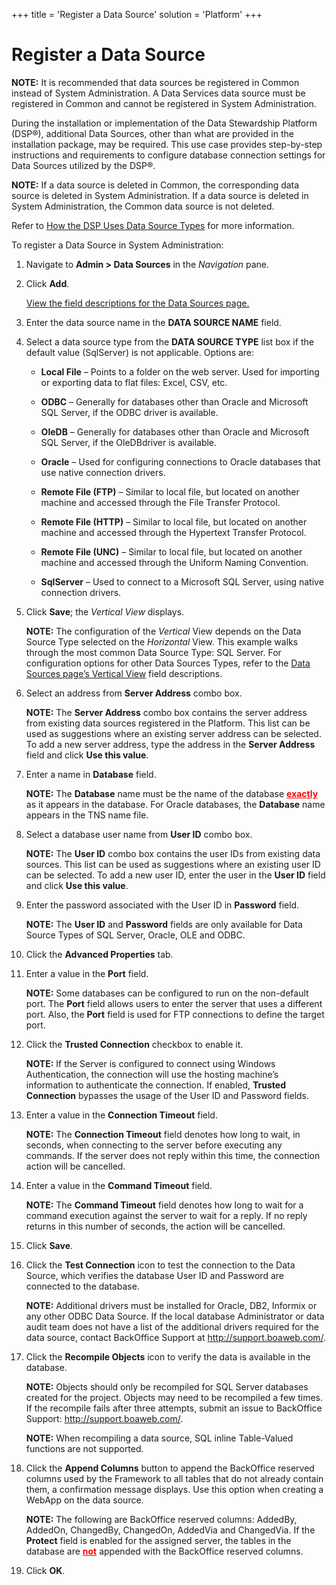 +++
title = 'Register a Data Source'
solution = 'Platform'
+++

# Register a Data Source

<span style="font-weight: bold;">NOTE:</span> It is recommended that
data sources be registered in Common instead of System Administration. A
Data Services data source must be registered in Common and cannot be
registered in System Administration.

During the installation or implementation of the Data Stewardship
Platform (DSP®), additional Data Sources, other than what are provided
in the installation package, may be required. This use case provides
step-by-step instructions and requirements to configure database
connection settings for Data Sources utilized by the DSP®.

<span style="font-weight: bold;">NOTE:</span> If a data source is
deleted in Common, the corresponding data source is deleted in System
Administration. If a data source is deleted in System Administration,
the Common data source is not deleted.

Refer to [How the DSP Uses Data Source
Types](HowDSPUsesDataSourceTypes.htm) for more information.

To register a Data Source in System Administration:

1.  Navigate to **Admin \> Data Sources** in the *Navigation* pane.

2.  Click **Add**.
    
    [View the field descriptions for the Data Sources
    page.](../Page_Desc/Data_Sources_HSysAdmi.htm)

3.  Enter the data source name in the **DATA SOURCE NAME** field.

4.  Select a data source type from the **DATA SOURCE TYPE** list box if
    the default value (SqlServer) is not applicable. Options are:
    
      - **Local File** – Points to a folder on the web server. Used for
        importing or exporting data to flat files: Excel, CSV, etc.
    
      - **ODBC** – Generally for databases other than Oracle and
        Microsoft SQL Server, if the ODBC driver is available.
    
      - **OleDB** – Generally for databases other than Oracle and
        Microsoft SQL Server, if the OleDBdriver is available.
    
      - **Oracle** – Used for configuring connections to Oracle
        databases that use native connection drivers.
    
      - **Remote File (FTP)** – Similar to local file, but located on
        another machine and accessed through the File Transfer Protocol.
    
      - **Remote File (HTTP)** – Similar to local file, but located on
        another machine and accessed through the Hypertext Transfer
        Protocol.
    
      - **Remote File (UNC)** – Similar to local file, but located on
        another machine and accessed through the Uniform Naming
        Convention.
    
      - **SqlServer** – Used to connect to a Microsoft SQL Server, using
        native connection drivers.

5.  Click **Save**; the *Vertical View* displays.
    
    **NOTE:** The configuration of the *Vertical* View depends on the
    Data Source Type selected on the *Horizontal* View. This example
    walks through the most common Data Source Type: SQL Server. For
    configuration options for other Data Sources Types, refer to the
    [Data Sources page’s Vertical
    View](../Page_Desc/Data_Sources_HSysAdmi.htm#Data_Sources_V_All_Tabs)
    field descriptions.

6.  Select an address from **Server Address** combo box.
    
    **NOTE:** The **Server Address** combo box contains the server
    address from existing data sources registered in the Platform. This
    list can be used as suggestions where an existing server address can
    be selected. To add a new server address, type the address in the
    **Server Address** field and click **Use this value**.

7.  Enter a name in **Database** field.
    
    **NOTE:** The **Database** name must be the name of the database
    <span style="font-weight: bold; color: #ff0000; text-decoration: underline;">exactly</span>
    as it appears in the database. For Oracle databases, the
    **Database** name appears in the TNS name file.

8.  Select a database user name from **User ID** combo box.
    
    **NOTE:** The **User ID** combo box contains the user IDs from
    existing data sources. This list can be used as suggestions where an
    existing user ID can be selected. To add a new user ID, enter the
    user in the **User ID** field and click **Use this value**.

9.  Enter the password associated with the User ID in **Password**
    field.
    
    **NOTE:** The **User ID** and **Password** fields are only available
    for Data Source Types of SQL Server, Oracle, OLE and ODBC.

10. Click the **Advanced Properties** tab.

11. Enter a value in the **Port** field.
    
    **NOTE:** Some databases can be configured to run on the non-default
    port. The **Port** field allows users to enter the server that uses
    a different port. Also, the **Port** field is used for FTP
    connections to define the target port.

12. Click the **Trusted Connection** checkbox to enable it.
    
    **NOTE:** If the Server is configured to connect using Windows
    Authentication, the connection will use the hosting machine’s
    information to authenticate the connection. If enabled, **Trusted
    Connection** bypasses the usage of the User ID and Password fields.

13. Enter a value in the **Connection Timeout** field.
    
    **NOTE:** The **Connection Timeout** field denotes how long to wait,
    in seconds, when connecting to the server before executing any
    commands. If the server does not reply within this time, the
    connection action will be cancelled.

14. Enter a value in the **Command Timeout** field.
    
    **NOTE:** The **Command Timeout** field denotes how long to wait for
    a command execution against the server to wait for a reply. If no
    reply returns in this number of seconds, the action will be
    cancelled.

15. Click **Save**.

16. Click the **Test Connection** icon to test the connection to the
    Data Source, which verifies the database User ID and Password are
    connected to the database.
    
    **NOTE:** Additional drivers must be installed for Oracle, DB2,
    Informix or any other ODBC Data Source. If the local database
    Administrator or data audit team does not have a list of the
    additional drivers required for the data source, contact BackOffice
    Support at <http://support.boaweb.com/>.

17. Click the **Recompile Objects** icon to verify the data is available
    in the database.
    
    **NOTE:** Objects should only be recompiled for SQL Server databases
    created for the project. Objects may need to be recompiled a few
    times. If the recompile fails after three attempts, submit an issue
    to BackOffice Support: <http://support.boaweb.com/>.
    
    **NOTE:** When recompiling a data source, SQL inline Table-Valued
    functions are not supported.

18. Click the **Append Columns** button to append the BackOffice
    reserved columns used by the Framework to all tables that do not
    already contain them, a confirmation message displays. Use this
    option when creating a WebApp on the data source.
    
    **NOTE:** The following are BackOffice reserved columns: AddedBy,
    AddedOn, ChangedBy, ChangedOn, AddedVia and ChangedVia. If the
    **Protect** field is enabled for the assigned server, the tables in
    the database are
    <span style="color: #ff0000; text-decoration: underline; font-weight: bold;">not</span>
    appended with the BackOffice reserved columns.

19. Click **OK**.
